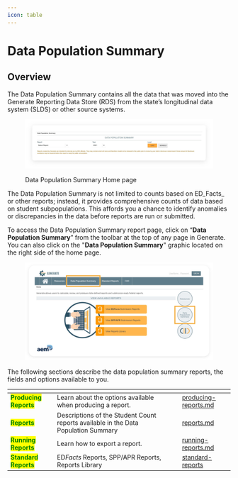 ```yaml
---
icon: table
---
```


# Data Population Summary

## Overview

The Data Population Summary contains all the data that was moved into the Generate Reporting Data Store (RDS) from the state’s longitudinal data system (SLDS) or other source systems.

<figure><img src="../../.gitbook/assets/image (147).png" alt=""><figcaption><p>Data Population Summary Home page</p></figcaption></figure>

The Data Population Summary is not limited to counts based on ED_Facts_ or other reports; instead, it provides comprehensive counts of data based on student subpopulations. This affords you a chance to identify anomalies or discrepancies in the data before reports are run or submitted.

To access the Data Population Summary report page, click on “**Data Population Summary**” from the toolbar at the top of any page in Generate. You can also click on the "**Data Population Summary**" graphic located on the right side of the home page.

<figure><img src="../../.gitbook/assets/image (159).png" alt=""><figcaption></figcaption></figure>

The following sections describe the data population summary reports, the fields and options available to you.

<table data-view="cards"><thead><tr><th></th><th></th><th></th><th data-hidden data-card-target data-type="content-ref"></th></tr></thead><tbody><tr><td><mark style="color:green;"><strong>Producing Reports</strong></mark></td><td>Learn about the options available when producing a report.</td><td></td><td><a href="producing-reports.md">producing-reports.md</a></td></tr><tr><td><mark style="color:green;"><strong>Reports</strong></mark></td><td>Descriptions of the Student Count reports available in the Data Population Summary</td><td></td><td><a href="reports.md">reports.md</a></td></tr><tr><td><mark style="color:green;"><strong>Running Reports</strong></mark></td><td>Learn how to export a report.</td><td></td><td><a href="running-reports.md">running-reports.md</a></td></tr><tr><td><mark style="color:green;"><strong>Standard Reports</strong></mark></td><td>ED<em>Facts</em> Reports, SPP/APR Reports, Reports Library</td><td></td><td><a href="../standard-reports/">standard-reports</a></td></tr></tbody></table>
